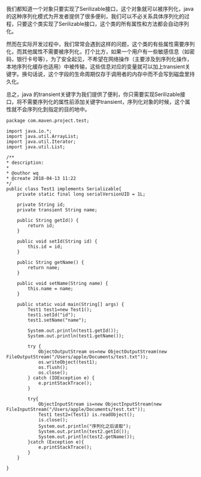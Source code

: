 我们都知道一个对象只要实现了Serilizable接口，这个对象就可以被序列化，java的这种序列化模式为开发者提供了很多便利，我们可以不必关系具体序列化的过程，只要这个类实现了Serilizable接口，这个类的所有属性和方法都会自动序列化。  

然而在实际开发过程中，我们常常会遇到这样的问题，这个类的有些属性需要序列化，而其他属性不需要被序列化，打个比方，如果一个用户有一些敏感信息（如密码，银行卡号等），为了安全起见，不希望在网络操作（主要涉及到序列化操作，本地序列化缓存也适用）中被传输，这些信息对应的变量就可以加上transient关键字。换句话说，这个字段的生命周期仅存于调用者的内存中而不会写到磁盘里持久化。  

总之，java 的transient关键字为我们提供了便利，你只需要实现Serilizable接口，将不需要序列化的属性前添加关键字transient，序列化对象的时候，这个属性就不会序列化到指定的目的地中。

    package com.maven.project.test;

    import java.io.*;
    import java.util.ArrayList;
    import java.util.Iterator;
    import java.util.List;

    /**
    * description:
    *
    * @outhor wq
    * @create 2018-04-13 11:22
    */
    public class Test1 implements Serializable{
        private static final long serialVersionUID = 1L;

        private String id;
        private transient String name;

        public String getId() {
            return id;
        }

        public void setId(String id) {
            this.id = id;
        }

        public String getName() {
            return name;
        }

        public void setName(String name) {
            this.name = name;
        }

        public static void main(String[] args) {
            Test1 test1=new Test1();
            test1.setId("id");
            test1.setName("name");

            System.out.println(test1.getId());
            System.out.println(test1.getName());

            try {
                ObjectOutputStream os=new ObjectOutputStream(new FileOutputStream("/Users/apple/Documents/test.txt"));
                os.writeObject(test1);
                os.flush();
                os.close();
            } catch (IOException e) {
                e.printStackTrace();
            }

            try{
                ObjectInputStream is=new ObjectInputStream(new FileInputStream("/Users/apple/Documents/test.txt"));
                Test1 test2=(Test1) is.readObject();
                is.close();
                System.out.println("序列化之后读取");
                System.out.println(test2.getId());
                System.out.println(test2.getName());
            }catch (Exception e){
                e.printStackTrace();
            }
        }

    }
